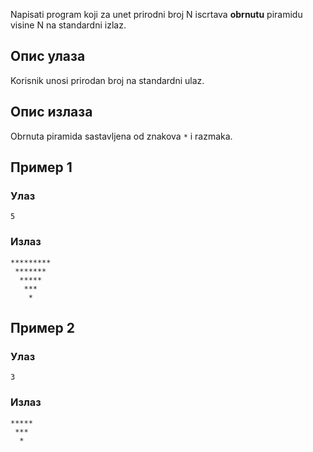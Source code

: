 Napisati program koji za unet prirodni broj N iscrtava **obrnutu** piramidu visine N na standardni izlaz.

## Опис улаза

Korisnik unosi prirodan broj na standardni ulaz.

## Опис излаза

Obrnuta piramida sastavljena od znakova `*` i razmaka.

## Пример 1

### Улаз

~~~
5
~~~

### Излаз

~~~
*********
 *******
  *****
   ***
    *
~~~

## Пример 2

### Улаз

~~~
3
~~~

### Излаз

~~~
*****
 ***
  *
~~~

